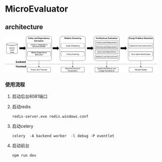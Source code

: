 # MicroEvaluator

## architecture

![系统架构图](./image/系统架构.png)

### 使用流程

1. 启动后台8081端口

2. 启动redis

   ```
   redis-server.exe redis.windows.conf
   ```

3. 启动celery

   ```
   celery  -A backend worker  -l debug -P eventlet
   ```

4. 启动前台

   ```
   npm run dev
   ```

   

